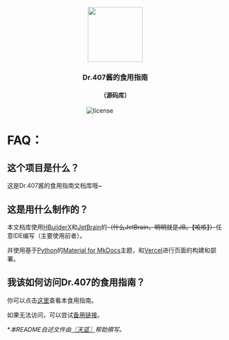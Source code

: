 <div align="center" >
  <img height="128" src="https://cdn.jsdelivr.net/gh/BuDingOwO/BuDingOwO@master/Picture/Overview-IMG.gif" alt="">
</div>
<h3 align="center" >Dr.407酱的食用指南</h3>
<h4 align="center">（源码库）</h4>
<div align="center" >
  <a href="https://raw.githubusercontent.com/BuDingOwO/Nonebot-Plugin-Poke/master/LICENSE"></a>&emsp;
    <img src="https://img.shields.io/github/license/BuDingOwO/Nonebot-Plugin-Poke" alt="license">&emsp;
  <a href="https://www.forcecat.cn/"><img src="https://img.shields.io/badge/Official-官网-blue" alt=""></a>&emsp;
  <a href="https://twitter.com/BuDingOwO/"><img src="https://img.shields.io/badge/Twitter-%E6%8E%A8%E7%89%B9-blue" alt=""></a>&emsp;
  <a href="https://space.bilibili.com/526154182"><img src="https://img.shields.io/badge/Bilibili-B%E7%AB%99-ff69b4" alt=""></a>&emsp;
  <a href="mailto:admin@forcecat.cn"><img src="https://img.shields.io/badge/Email-邮箱-blue" alt=""></a>&emsp;
  <img src="https://visitor-badge.glitch.me/badge?page_id=BuDingOWO" alt="">
</div>

# FAQ：

## 这个项目是什么？

这是Dr.407酱的食用指南文档库哦~

## 这是用什么制作的？

本文档库使用[HBuilderX](https://www.dcloud.io/hbuilderx.html)和[JetBrain](https://www.jetbrains.com.cn/)的~~（什么JetBrain，明明就是JB。【咳咳】）~~任意IDE编写（主要使用前者）。

并使用基于[Python](https://www.python.org/)的[Material for MkDocs](https://squidfunk.github.io/mkdocs-material/)主题，和[Vercel](https://vercel.com/)进行页面的构建和部署。

## 我该如何访问Dr.407的食用指南？

你可以点击[这里](https://docs.forcecat.cn/)查看本食用指南。

如果无法访问，可以尝试[备用链接](https://www.forcecat.cn/407/docs)。

**本README自述文件由[〖天蓝〗](https://github.com/MetallicAllex)帮助撰写。*
